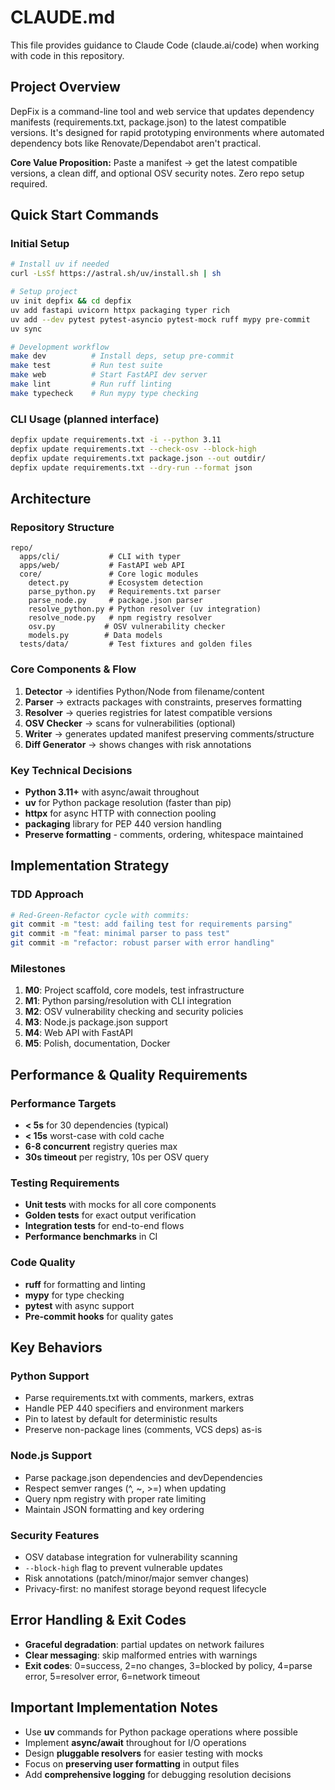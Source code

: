# CLAUDE.md

This file provides guidance to Claude Code (claude.ai/code) when working with code in this repository.

## Project Overview

DepFix is a command-line tool and web service that updates dependency manifests (requirements.txt, package.json) to the latest compatible versions. It's designed for rapid prototyping environments where automated dependency bots like Renovate/Dependabot aren't practical.

**Core Value Proposition:** Paste a manifest → get the latest compatible versions, a clean diff, and optional OSV security notes. Zero repo setup required.

## Quick Start Commands

### Initial Setup
```bash
# Install uv if needed
curl -LsSf https://astral.sh/uv/install.sh | sh

# Setup project
uv init depfix && cd depfix
uv add fastapi uvicorn httpx packaging typer rich
uv add --dev pytest pytest-asyncio pytest-mock ruff mypy pre-commit
uv sync

# Development workflow
make dev          # Install deps, setup pre-commit  
make test         # Run test suite
make web          # Start FastAPI dev server
make lint         # Run ruff linting
make typecheck    # Run mypy type checking
```

### CLI Usage (planned interface)
```bash
depfix update requirements.txt -i --python 3.11
depfix update requirements.txt --check-osv --block-high
depfix update requirements.txt package.json --out outdir/
depfix update requirements.txt --dry-run --format json
```

## Architecture

### Repository Structure
```
repo/
  apps/cli/           # CLI with typer
  apps/web/           # FastAPI web API  
  core/               # Core logic modules
    detect.py         # Ecosystem detection
    parse_python.py   # Requirements.txt parser
    parse_node.py     # package.json parser  
    resolve_python.py # Python resolver (uv integration)
    resolve_node.py   # npm registry resolver
    osv.py           # OSV vulnerability checker
    models.py        # Data models
  tests/data/         # Test fixtures and golden files
```

### Core Components & Flow

1. **Detector** → identifies Python/Node from filename/content
2. **Parser** → extracts packages with constraints, preserves formatting
3. **Resolver** → queries registries for latest compatible versions
4. **OSV Checker** → scans for vulnerabilities (optional)
5. **Writer** → generates updated manifest preserving comments/structure
6. **Diff Generator** → shows changes with risk annotations

### Key Technical Decisions

- **Python 3.11+** with async/await throughout
- **uv** for Python package resolution (faster than pip)
- **httpx** for async HTTP with connection pooling
- **packaging** library for PEP 440 version handling
- **Preserve formatting** - comments, ordering, whitespace maintained

## Implementation Strategy

### TDD Approach
```bash
# Red-Green-Refactor cycle with commits:
git commit -m "test: add failing test for requirements parsing"
git commit -m "feat: minimal parser to pass test" 
git commit -m "refactor: robust parser with error handling"
```

### Milestones
1. **M0**: Project scaffold, core models, test infrastructure
2. **M1**: Python parsing/resolution with CLI integration
3. **M2**: OSV vulnerability checking and security policies
4. **M3**: Node.js package.json support
5. **M4**: Web API with FastAPI
6. **M5**: Polish, documentation, Docker

## Performance & Quality Requirements

### Performance Targets
- **< 5s** for 30 dependencies (typical)
- **< 15s** worst-case with cold cache
- **6-8 concurrent** registry queries max
- **30s timeout** per registry, 10s per OSV query

### Testing Requirements
- **Unit tests** with mocks for all core components
- **Golden tests** for exact output verification
- **Integration tests** for end-to-end flows
- **Performance benchmarks** in CI

### Code Quality
- **ruff** for formatting and linting
- **mypy** for type checking
- **pytest** with async support
- **Pre-commit hooks** for quality gates

## Key Behaviors

### Python Support
- Parse requirements.txt with comments, markers, extras
- Handle PEP 440 specifiers and environment markers  
- Pin to latest by default for deterministic results
- Preserve non-package lines (comments, VCS deps) as-is

### Node.js Support
- Parse package.json dependencies and devDependencies
- Respect semver ranges (^, ~, >=) when updating
- Query npm registry with proper rate limiting
- Maintain JSON formatting and key ordering

### Security Features
- OSV database integration for vulnerability scanning
- `--block-high` flag to prevent vulnerable updates
- Risk annotations (patch/minor/major semver changes)
- Privacy-first: no manifest storage beyond request lifecycle

## Error Handling & Exit Codes

- **Graceful degradation**: partial updates on network failures
- **Clear messaging**: skip malformed entries with warnings
- **Exit codes**: 0=success, 2=no changes, 3=blocked by policy, 4=parse error, 5=resolver error, 6=network timeout

## Important Implementation Notes

- Use **uv** commands for Python package operations where possible
- Implement **async/await** throughout for I/O operations
- Design **pluggable resolvers** for easier testing with mocks
- Focus on **preserving user formatting** in output files
- Add **comprehensive logging** for debugging resolution decisions